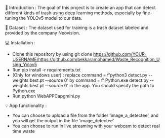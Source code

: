 🎯 Introduction : The goal of this project is to create an app that can detect different kinds of trash using deep learning methods, especially by fine-tuning the YOLOv5 model to our data.

📂 Dataset : The dataset used for training is a trash dataset labeled and provided by the company Neovision.

💻 Installation :
* Clone this repository by using git clone https://github.com/YOUR-USERNAME/https://github.com/bekkaramohamed/Waste_Recognition_Using_Yolov5
* Run pip install -r requirements.txt
* (Only for windows user) : replace command = f'python3 detect.py --weights best.pt --source 0' by command = f' Python.exe detect.py --weights best.pt --source 0' in the app. You should specify the path to Python.exe
* Run python WebAPPCapgmini.py

💡 App functionality :
* You can choose to upload a file from the folder 'image_a_detectee', and you will get the output in the file 'image_detectee'
* You can choose to run in live streaming with your webcam to detect real time waste

